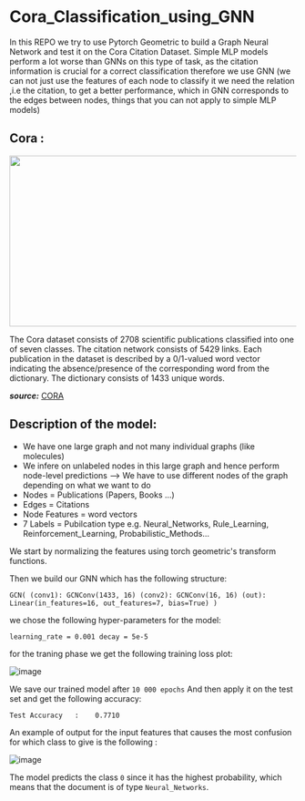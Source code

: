 # Cora_Classification_using_GNN


In this REPO we try to use Pytorch Geometric to build a Graph Neural Network and test it on the Cora Citation Dataset. Simple MLP models perform a lot worse than GNNs on this type of task, as the citation information is crucial for a correct classification therefore we use GNN (we can not just use the features of each node to classify it we need the relation ,i.e the citation, to get a better performance, which in GNN corresponds to the edges between nodes, things that you can not apply to simple MLP models)

## Cora :


<p align="center">
  <kbd>
  <img width="700" height="300" src="https://user-images.githubusercontent.com/85687148/129501690-050e4c6b-cab3-46a1-b900-27fa5dedb0ed.png">
  </kbd>
</p>
 


The Cora dataset consists of 2708 scientific publications classified into one of seven classes. The citation network consists of 5429 links. Each publication in the dataset is described by a 0/1-valued word vector indicating the absence/presence of the corresponding word from the dictionary. The dictionary consists of 1433 unique words.


***source:*** <a href="https://relational.fit.cvut.cz/dataset/CORA">CORA</a>

## Description of the model:


- We have one large graph and not many individual graphs (like molecules)
- We infere on unlabeled nodes in this large graph and hence perform node-level predictions --> We have to use different nodes of the graph depending on what we want to do
- Nodes = Publications (Papers, Books ...)
- Edges = Citations
- Node Features = word vectors
- 7 Labels = Pubilcation type e.g. Neural_Networks, Rule_Learning, Reinforcement_Learning, 	Probabilistic_Methods...

We start by normalizing the features using torch geometric's transform functions.

Then we build our GNN which has the following structure:

`GCN(
  (conv1): GCNConv(1433, 16)
  (conv2): GCNConv(16, 16)
  (out): Linear(in_features=16, out_features=7, bias=True)
)`

we chose the following hyper-parameters for the model:

`learning_rate = 0.001
decay = 5e-5`

for the traning phase we get the following training loss plot:

![image](https://user-images.githubusercontent.com/85687148/127714992-d0041be9-ec7d-427a-ba70-8d7740790664.png)


We save our trained model after `10 000 epochs`
And then apply it on the test set and get the following accuracy:

`Test Accuracy   :    0.7710`

An example of output for the input features that causes the most confusion for which class to give is the following :

![image](https://user-images.githubusercontent.com/85687148/127743642-693eef06-92a0-46af-ad0d-07c3cb13a774.png)

The model predicts the class `0` since it has the highest probability, which means that the document is of type `Neural_Networks`.






